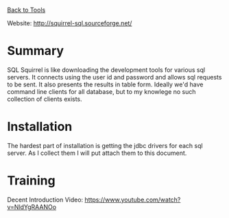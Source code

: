 <!-- TITLE: Sqlsquirrel -->
<!-- SUBTITLE: A quick summary of Sqlsquirrel -->

[Back to Tools](/tools)

Website: http://squirrel-sql.sourceforge.net/

# Summary
SQL Squirrel is like downloading the development tools for various sql servers.  It connects using the user id and password and allows sql requests to be sent.  It also presents the results in table form.  Ideally we'd have command line clients for all database, but to my knowlege no such collection of clients exists.
# Installation
The hardest part of installation is getting the jdbc drivers for each sql server.  As I collect them I will put attach them to this document.

# Training
Decent Introduction Video:
https://www.youtube.com/watch?v=NldYgRAANOo

